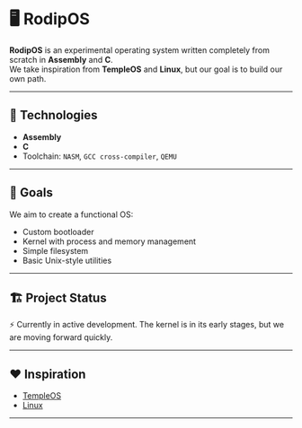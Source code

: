 # 🖥️ RodipOS

**RodipOS** is an experimental operating system written completely from scratch in **Assembly** and **C**.  
We take inspiration from **TempleOS** and **Linux**, but our goal is to build our own path.

---

## 🧩 Technologies
- **Assembly**  
- **C**  
- Toolchain: `NASM`, `GCC cross-compiler`, `QEMU`  

---

## 🎯 Goals
We aim to create a functional OS:  
- Custom bootloader  
- Kernel with process and memory management  
- Simple filesystem  
- Basic Unix-style utilities  

---

## 🏗️ Project Status
⚡ Currently in active development. The kernel is in its early stages, but we are moving forward quickly.  

---

## ❤️ Inspiration
- [TempleOS](https://en.wikipedia.org/wiki/TempleOS)  
- [Linux](https://www.kernel.org/)  

---
